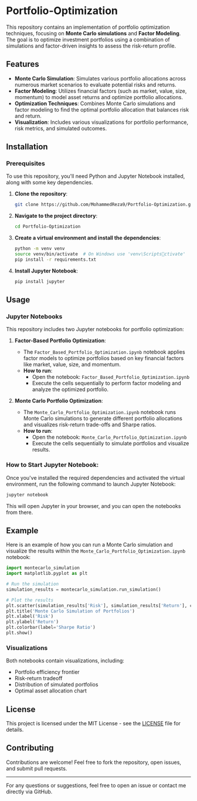 
# Portfolio-Optimization

This repository contains an implementation of portfolio optimization techniques, focusing on **Monte Carlo simulations** and **Factor Modeling**. The goal is to optimize investment portfolios using a combination of simulations and factor-driven insights to assess the risk-return profile.

## Features

- **Monte Carlo Simulation**: Simulates various portfolio allocations across numerous market scenarios to evaluate potential risks and returns.
- **Factor Modeling**: Utilizes financial factors (such as market, value, size, momentum) to model asset returns and optimize portfolio allocations.
- **Optimization Techniques**: Combines Monte Carlo simulations and factor modeling to find the optimal portfolio allocation that balances risk and return.
- **Visualization**: Includes various visualizations for portfolio performance, risk metrics, and simulated outcomes.

## Installation

### Prerequisites

To use this repository, you'll need Python and Jupyter Notebook installed, along with some key dependencies.

1. **Clone the repository**:
   ```bash
   git clone https://github.com/MohammedReza9/Portfolio-Optimization.git
   ```

2. **Navigate to the project directory**:
   ```bash
   cd Portfolio-Optimization
   ```

3. **Create a virtual environment and install the dependencies**:
   ```bash
   python -m venv venv
   source venv/bin/activate  # On Windows use 'venv\Scriptsctivate'
   pip install -r requirements.txt
   ```

4. **Install Jupyter Notebook**:
   ```bash
   pip install jupyter
   ```

## Usage

### Jupyter Notebooks

This repository includes two Jupyter notebooks for portfolio optimization:

1. **Factor-Based Portfolio Optimization**:
   - The `Factor_Based_Portfolio_Optimization.ipynb` notebook applies factor models to optimize portfolios based on key financial factors like market, value, size, and momentum.
   - **How to run**:
     - Open the notebook: `Factor_Based_Portfolio_Optimization.ipynb`
     - Execute the cells sequentially to perform factor modeling and analyze the optimized portfolio.

2. **Monte Carlo Portfolio Optimization**:
   - The `Monte_Carlo_Portfolio_Optimization.ipynb` notebook runs Monte Carlo simulations to generate different portfolio allocations and visualizes risk-return trade-offs and Sharpe ratios.
   - **How to run**:
     - Open the notebook: `Monte_Carlo_Portfolio_Optimization.ipynb`
     - Execute the cells sequentially to simulate portfolios and visualize results.

### How to Start Jupyter Notebook:

Once you've installed the required dependencies and activated the virtual environment, run the following command to launch Jupyter Notebook:

```bash
jupyter notebook
```

This will open Jupyter in your browser, and you can open the notebooks from there.

## Example

Here is an example of how you can run a Monte Carlo simulation and visualize the results within the `Monte_Carlo_Portfolio_Optimization.ipynb` notebook:

```python
import montecarlo_simulation
import matplotlib.pyplot as plt

# Run the simulation
simulation_results = montecarlo_simulation.run_simulation()

# Plot the results
plt.scatter(simulation_results['Risk'], simulation_results['Return'], c=simulation_results['Sharpe'], cmap='viridis')
plt.title('Monte Carlo Simulation of Portfolios')
plt.xlabel('Risk')
plt.ylabel('Return')
plt.colorbar(label='Sharpe Ratio')
plt.show()
```

### Visualizations

Both notebooks contain visualizations, including:
- Portfolio efficiency frontier
- Risk-return tradeoff
- Distribution of simulated portfolios
- Optimal asset allocation chart

## License

This project is licensed under the MIT License - see the [LICENSE](LICENSE) file for details.

## Contributing

Contributions are welcome! Feel free to fork the repository, open issues, and submit pull requests.

---

For any questions or suggestions, feel free to open an issue or contact me directly via GitHub.

